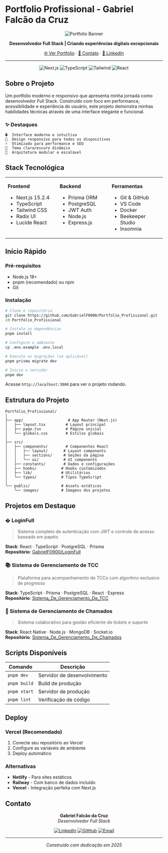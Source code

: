 # Portfolio Profissional - Gabriel Falcão da Cruz

<div align="center">

![Portfolio Banner](https://via.placeholder.com/800x200/1a1a1a/ffffff?text=Portfolio+Gabriel+Falc%C3%A3o)

**Desenvolvedor Full Stack | Criando experiências digitais excepcionais**

[🌐 Ver Portfolio](https://portfolio-gabriel-falcao.vercel.app) · [📧 Contato](mailto:gabriel@example.com) · [💼 LinkedIn](https://www.linkedin.com/in/gabrielfalcaodev/)

---

![Next.js](https://img.shields.io/badge/Next.js-000000?style=flat&logo=nextdotjs&logoColor=white)
![TypeScript](https://img.shields.io/badge/TypeScript-3178C6?style=flat&logo=typescript&logoColor=white)
![Tailwind](https://img.shields.io/badge/Tailwind-06B6D4?style=flat&logo=tailwindcss&logoColor=white)
![React](https://img.shields.io/badge/React-61DAFB?style=flat&logo=react&logoColor=black)

</div>

## Sobre o Projeto

Um portfolio moderno e responsivo que apresenta minha jornada como desenvolvedor Full Stack. Construído com foco em performance, acessibilidade e experiência do usuário, este projeto demonstra minhas habilidades técnicas através de uma interface elegante e funcional.

### ✨ Destaques

```
�  Interface moderna e intuitiva
📱  Design responsivo para todos os dispositivos  
⚡  Otimizado para performance e SEO
🌙  Tema claro/escuro dinâmico
🔧  Arquitetura modular e escalável
```

## Stack Tecnológica

<table>
<tr>
<td valign="top" width="33%">

**Frontend**
- Next.js 15.2.4
- TypeScript
- Tailwind CSS
- Radix UI
- Lucide React

</td>
<td valign="top" width="33%">

**Backend**
- Prisma ORM
- PostgreSQL
- JWT Auth
- Node.js
- Express.js

</td>
<td valign="top" width="34%">

**Ferramentas**
- Git & GitHub
- VS Code
- Docker
- Beekeeper Studio
- Insomnia

</td>
</tr>
</table>

## Início Rápido

### Pré-requisitos

- Node.js 18+
- pnpm (recomendado) ou npm
- Git

### Instalação

```bash
# Clone o repositório
git clone https://github.com/GabrielF0900/Portfolio_Profissional.git
cd Portfolio_Profissional

# Instale as dependências
pnpm install

# Configure o ambiente
cp .env.example .env.local

# Execute as migrações (se aplicável)
pnpm prisma migrate dev

# Inicie o servidor
pnpm dev
```

Acesse `http://localhost:3000` para ver o projeto rodando.

## Estrutura do Projeto

```
Portfolio_Profissional/
│
├── app/                    # App Router (Next.js)
│   ├── layout.tsx         # Layout principal
│   ├── page.tsx           # Página inicial
│   └── globals.css        # Estilos globais
│
├── src/
│   ├── components/        # Componentes React
│   │   ├── layout/       # Layout components
│   │   ├── sections/     # Seções da página
│   │   └── ui/           # UI components
│   ├── constants/        # Dados e configurações
│   ├── hooks/           # Hooks customizados
│   ├── lib/             # Utilitários
│   └── types/           # Tipos TypeScript
│
└── public/              # Assets estáticos
    └── images/          # Imagens dos projetos
```

## Projetos em Destaque

### � LoginFull
> Sistema completo de autenticação com JWT e controle de acesso baseado em papéis

**Stack**: React · TypeScript · PostgreSQL · Prisma  
**Repositório**: [GabrielF0900/LoginFull](https://github.com/GabrielF0900/LoginFull)

### 📚 Sistema de Gerenciamento de TCC
> Plataforma para acompanhamento de TCCs com algoritmo exclusivo de progresso

**Stack**: TypeScript · Prisma · PostgreSQL · React · Express  
**Repositório**: [Sistema_De_Gerenciamento_De_TCC](https://github.com/Neukox/Sistema_De_Gerenciamento_De_TCC)

### 🎫 Sistema de Gerenciamento de Chamados
> Sistema colaborativo para gestão eficiente de tickets e suporte

**Stack**: React Native · Node.js · MongoDB · Socket.io  
**Repositório**: [Sistema_De_Gerenciamento_De_Chamados](https://github.com/Neukox/Sistema_De_Gerenciamento_De_Chamados)

## Scripts Disponíveis

| Comando | Descrição |
|---------|-----------|
| `pnpm dev` | Servidor de desenvolvimento |
| `pnpm build` | Build de produção |
| `pnpm start` | Servidor de produção |
| `pnpm lint` | Verificação de código |

## Deploy

### Vercel (Recomendado)
1. Conecte seu repositório ao Vercel
2. Configure as variáveis de ambiente
3. Deploy automático

### Alternativas
- **Netlify** - Para sites estáticos
- **Railway** - Com banco de dados incluído
- **Vercel** - Integração perfeita com Next.js

## Contato

<div align="center">

**Gabriel Falcão da Cruz**  
*Desenvolvedor Full Stack*

[![LinkedIn](https://img.shields.io/badge/-LinkedIn-0A66C2?style=flat&logo=linkedin&logoColor=white)](https://www.linkedin.com/in/gabrielfalcaodev/)
[![GitHub](https://img.shields.io/badge/-GitHub-181717?style=flat&logo=github&logoColor=white)](https://github.com/GabrielF0900)
[![Email](https://img.shields.io/badge/-Email-EA4335?style=flat&logo=gmail&logoColor=white)](mailto:gabriel@example.com)

---

*Construído com dedicação em 2025*

</div>
